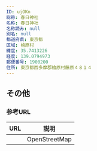 ```yaml
---
ID: ujOKn
総称: 春日神社
名称: 春日神社
名称読み: null
別名: null
都道府県: 東京都
区域: 檜原村
緯度: 35.7413226
経度: 139.0794973
郵便番号: 1900200
住所: 東京都西多摩郡檜原村藤原４８１４
---
```


## その他

### 参考URL

| URL | 説明          |
| --- | ------------- |
|     | OpenStreetMap |
